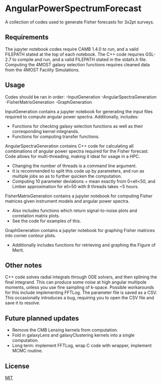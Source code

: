 # AngularPowerSpectrumForecast
A collection of codes used to generate Fisher forecasts for 3x2pt surveys.

## Requirements
The jupyter notebook codes require CAMB 1.4.0 to run, and a valid FILEPATH stated at the top of each notebook.
The C++ code requries GSL-2.7 to compile and run, and a valid FILEPATH stated in the stdafx.h file.
Computing the 4MOST galaxy selection functions requires cleaned data from the 4MOST Facility Simulations.

## Usage
Codes should be ran in order:
-InputGeneration
-AngularSpectraGeneration
-FisherMatrixGeneration
-GraphGeneration

InputGeneration contains a jupyter notebook for generating the input files required to compute angular power spectra.
Additionally, includes:
- Functions for checking galaxy selection functions as well as their corresponding kernel integrands.
- Functions for computing transfer functions.

AngularSpectraGeneration contains C++ code for calculating all combinations of angular power spectra required for the Fisher forecast. Code allows for multi-threading, making it ideal for usage in a HPC.
- Changing the number of threads is a command line argument.
- It is recommended to split this code up by parameters, and run as multiple jobs so as to further quicken the computation.
- Computing 10 parameter deviations + mean exactly from 0<ell<50, and Limber approximation for ell>50 with 8 threads takes ~5 hours.

FisherMatrixGeneration contains a jupyter notebook for computing Fisher matrices given instrument models and angular power spectra.
- Also includes functions which return signal-to-noise plots and correlation matrix plots.
- See the code for examples of this.

GraphGeneration contains a jupyter notebook for graphing Fisher matrices into corner contour plots.
- Additionally includes functions for retrieving and graphing the Figure of Merit.

## Other notes
C++ code solves radial integrals through ODE solvers, and then splining the final integrand. This can produce some noise at high angular multipole moments, unless you use fine sampling of k-space. Possible workarounds for this include implementing FFTLog.
The parameter file is saved as a CSV. This occasionally introduces a bug, requiring you to open the CSV file and save it to resolve.

## Future planned updates
- Remove the CMB Lensing kernels from computation.
- Fold in galaxyLens and galaxyClustering kernels into a single computation.
- Long term: implement FFTLog, wrap C code with wrapper, implement MCMC routine.

## License
[MIT](https://choosealicense.com/licenses/mit/)
